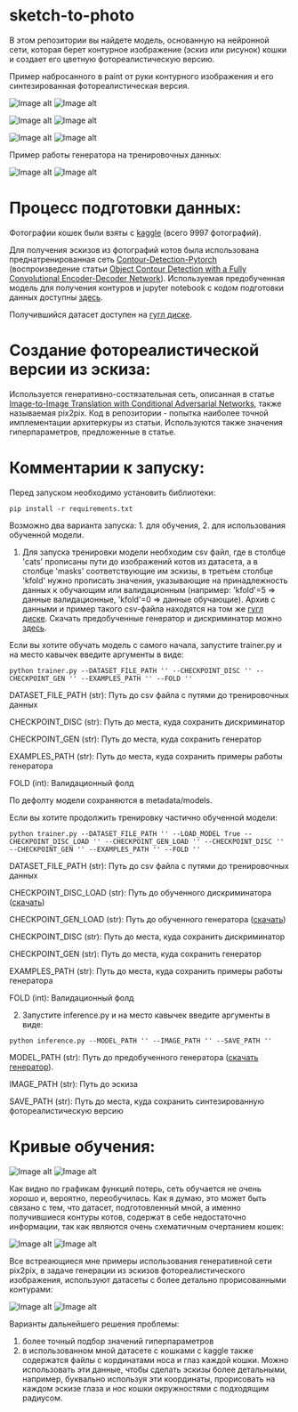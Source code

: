 # sketch-to-photo

В этом репозитории вы найдете модель, основанную на нейронной сети, которая берет контурное изображение (эскиз или рисунок) кошки и создает его цветную фотореалистическую версию.

Пример набросанного в paint от руки контурного изображения и его синтезированная фотореалистическая версия. 

![Image alt](https://github.com/adobshik/sketch-to-photo/blob/main/example/1cat.png)
![Image alt](https://github.com/adobshik/sketch-to-photo/blob/main/example/1mask.png)

![Image alt](https://github.com/adobshik/sketch-to-photo/blob/main/example/2cat.png)
![Image alt](https://github.com/adobshik/sketch-to-photo/blob/main/example/2mask.png)

![Image alt](https://github.com/adobshik/sketch-to-photo/blob/main/example/3cat.png)
![Image alt](https://github.com/adobshik/sketch-to-photo/blob/main/example/3mask.png)

Пример работы генератора на тренировочных данных:


![Image alt](https://github.com/adobshik/sketch-to-photo/blob/main/example/0a1f3266-f6a8-4d26-9314-7e3fb1d492f6.png)
![Image alt](https://github.com/adobshik/sketch-to-photo/blob/main/example/8b182abd-8191-4fe2-b81f-89b8f00f6a7c.png)

# Процесс подготовки данных:
Фотографии кошек были взяты с [kaggle](https://www.kaggle.com/crawford/cat-dataset) (всего 9997 фотографий). 

Для получения эскизов из фотографий котов была использована преднатренированная сеть [Contour-Detection-Pytorch](https://github.com/captanlevi/Contour-Detection-Pytorch) (воспроизведение статьи [Object Contour Detection with a Fully Convolutional Encoder-Decoder Network](https://arxiv.org/pdf/1603.04530.pdf)). Используемая предобученная модель для получения контуров и jupyter notebook с кодом подготовки данных доступны [здесь](https://drive.google.com/drive/folders/17Zuue0M3SX36m9dK_jl02gdxPVu_De9f?usp=sharing).

Получившийся датасет доступен на [гугл диске](https://drive.google.com/drive/folders/1Vac7WEmrV-NGRH9je6vXiDHDtw-Upp8f?usp=sharing).

# Создание фотореалистической версии из эскиза:  
Используется генеративно-состязательная сеть, описанная в статье [Image-to-Image Translation with Conditional Adversarial Networks](https://arxiv.org/pdf/1611.07004.pdf), также называемая pix2pix. Код в репозитории - попытка наиболее точной имплементации архитеркуры из статьи. Используются также значения гиперпараметров, предложенные в статье.

# Комментарии к запуску: 

Перед запуском необходимо установить библиотеки:
```
pip install -r requirements.txt
```

Возможно два варианта запуска: 1. для обучения, 2. для использования обученной модели. 

1) Для запуска тренировки модели необходим csv файл, где в столбце 'cats' прописаны пути до изображений котов из датасета, а в столбце 'masks' соответствующие им эскизы, в третьем столбце 'kfold' нужно прописать значения, указывающие на принадлежность данных к обучающим или валидационным (например: 'kfold'=5 => данные валидационные, 'kfold'=0 => данные обучающие). Архив с данными и пример такого csv-файла находятся на том же [гугл диске](https://drive.google.com/drive/folders/1Vac7WEmrV-NGRH9je6vXiDHDtw-Upp8f?usp=sharing). Скачать предобученные генератор и дискриминатор можно [здесь](https://drive.google.com/drive/folders/1dh21no-tVoBcDiPDwtoqkCz6KvUnECj7?usp=sharing). 

Если вы хотите обучать модель с самого начала, запустите trainer.py и на место кавычек введите аргументы в виде: 
```
python trainer.py --DATASET_FILE_PATH '' --CHECKPOINT_DISC '' --CHECKPOINT_GEN '' --EXAMPLES_PATH '' --FOLD ''
```
DATASET_FILE_PATH (str): Путь до csv файла с путями до тренировочных данных

CHECKPOINT_DISC (str): Путь до места, куда сохранить дискриминатор

CHECKPOINT_GEN (str): Путь до места, куда сохранить генератор

EXAMPLES_PATH (str): Путь до места, куда сохранить примеры работы генератора

FOLD (int): Валидационный фолд

По дефолту модели сохраняются в metadata/models.

Если вы хотите продолжить тренировку частично обученной модели:
```
python trainer.py --DATASET_FILE_PATH '' --LOAD_MODEL True --CHECKPOINT_DISC_LOAD '' --CHECKPOINT_GEN_LOAD '' --CHECKPOINT_DISC '' --CHECKPOINT_GEN '' --EXAMPLES_PATH '' --FOLD ''
```
DATASET_FILE_PATH (str): Путь до csv файла с путями до тренировочных данных

CHECKPOINT_DISC_LOAD (str): Путь до обученного дискриминатора ([скачать](https://drive.google.com/drive/folders/1dh21no-tVoBcDiPDwtoqkCz6KvUnECj7?usp=sharing))

CHECKPOINT_GEN_LOAD (str): Путь до обученного генератора ([скачать](https://drive.google.com/drive/folders/1dh21no-tVoBcDiPDwtoqkCz6KvUnECj7?usp=sharing))

CHECKPOINT_DISC (str): Путь до места, куда сохранить дискриминатор

CHECKPOINT_GEN (str): Путь до места, куда сохранить генератор

EXAMPLES_PATH (str): Путь до места, куда сохранить примеры работы генератора

FOLD (int): Валидационный фолд

2) Запустите inference.py и на место кавычек введите аргументы в виде: 
```
python inference.py --MODEL_PATH '' --IMAGE_PATH '' --SAVE_PATH '' 
```
MODEL_PATH (str): Путь до предобученного генератора ([скачать генератор](https://drive.google.com/drive/folders/1dh21no-tVoBcDiPDwtoqkCz6KvUnECj7?usp=sharing)). 

IMAGE_PATH (str): Путь до эскиза

SAVE_PATH (str): Путь до места, куда сохранить синтезированную фотореалистическую версию


#  Кривые обучения:

![Image alt](https://github.com/adobshik/sketch-to-photo/blob/main/example/disc%20(1).png)
![Image alt](https://github.com/adobshik/sketch-to-photo/blob/main/example/gen.png)

Как видно по графикам функций потерь, сеть обучается не очень хорошо и, вероятно, переобучилась. Как я думаю, это может быть связано с тем, что датасет, подготовленный мной, а именно получившиеся контуры котов, содержат в себе недостаточно информации, так как являются очень схематичным очертанием кошек:

![Image alt](https://github.com/adobshik/sketch-to-photo/blob/main/example/00001292_026_mask_.jpg)
![Image alt](https://github.com/adobshik/sketch-to-photo/blob/main/example/00001297_003_mask_.jpg)

Все встреающиеся мне примеры использования генеративной сети pix2pix, в задаче генерации из эскизов фотореалистического изображения, используют датасеты с более детально прорисованными контурами:

![Image alt](https://github.com/adobshik/sketch-to-photo/blob/main/example/2021-09-01%20(1).png)
![Image alt](https://github.com/adobshik/sketch-to-photo/blob/main/example/2021-09-01.png)

Варианты дальнейшего решения проблемы:
1) более точный подбор значений гиперпараметров
2) в использованном мной датасете с кошками с kaggle также содержатся файлы с кординатами носа и глаз каждой кошки. Можно использовать эти данные, чтобы сделать эскизы более детальными, например, буквально используя эти координаты, прорисовать на каждом эскизе глаза и нос кошки окружностями с подходящим радиусом.
